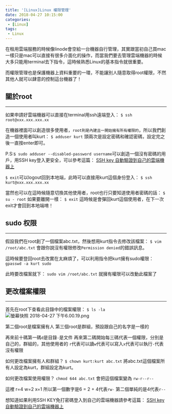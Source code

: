 ```yaml
---
title: '[Linux]Linux 權限管理'
date: 2018-04-27 10:15:00
categories:
 - [Linux]
tags:
 - Linux
---
```

在租用雲端服務的時候像linode會空給一台機器自行管理，其實跟當初自己買mac一樣只是mac可以直接有很多介面化的操作，而當我們要去管理雲端機器的時候大多只能用terminal去下指令，這時候熟悉Linux的基本指令就很重要。

而權限管理也是保護機器上資料重要的一環，不能讓別人隨意取得root權限，不然其他人就可以肆意的控制這台機器了！

## 關於root
---
如果申請好雲端機器可以直接在terminal用ssh遠端登入：
`$ ssh root@xxx.xxx.xxx.xx`

在機器裡面可以創造很多使用者，`root則是內建且一開始擁有所有權限的`，所以我們創造一個使用者叫kurt：
`$ adduser kurt`
頭兩次是設定密碼和確認密碼，設定完之後一直按enter即可。

P.S:`$ sudo adduser --disabled-password username`可以創造一個沒有密碼的用戶，用SSH key登入更安全，可以參考這篇：
[SSH key 自動驗證到自己的雲端機器上](http://myohmy10420-blog.logdown.com/posts/7428801)

`$ exit`可以logout回到本地端，此時可以直接用kurt這個身份登入：
`$ ssh kurt@xxx.xxx.xxx.xx`

當然也可以在這時候隨意切換其他使用者，root也行只要知道使用者密碼的話：
`$ su - root`
如果要離開一樣：
`$ exit`
這時候是會彈回kurt這個使用者，在下一次exit才會回到本地端唷！


## sudo 权限
---
假設我們在root創了一個檔案abc.txt，然後想用kurt指令去修改該檔案：
`$ vim /root/abc.txt`
會跟你說沒有權限修改`Permission denied`的錯誤訊息。

這時候要登回root去改實在太麻煩了，可以利用指令把kurt擁有sudo權限：
`gpasswd -a kurt sudo`

此時要改檔案就下：
`sudo vim /root/abc.txt`
就擁有權限可以改動此檔案了


## 更改檔案權限
---
首先在root下查看此目錄中的檔案權限：
`$ ls -la`
![螢幕快照 2018-04-27 下午6.00.19.png](http://user-image.logdown.io/user/18810/blog/18323/post/7427437/1AoC4me4TRWWrChPPQua_%E8%9E%A2%E5%B9%95%E5%BF%AB%E7%85%A7%202018-04-27%20%E4%B8%8B%E5%8D%886.00.19.png)

第二個root是檔案擁有人
第三個root是群組，預設跟自己的名字是一樣的

再來前十碼第一碼`d`是目錄`-`是文件
再來第二碼開始每三碼代表一個權限，分別是自己的，群組的，其他使用者的
`r`代表可以讀`w`代表可以寫入`x`代表可以執行`-`代表沒有權限

如何更改檔案擁有人和群組？
`$ chown kurt:kurt abc.txt`
將abc.txt這個檔案所有人設定為kurt，群組設定為kurt。

如何更改檔案使用權限？
`chmod 644 abc.txt`
會把這個檔案變為
`rw-r--r--`

這裡
r=4
w=2
x=1
所以第一個數字是6 = 2 + 4代表`rw-`
第二個單純的是4代表`r--`

想知道如果利用SSH KEY免打密碼登入到自己的雲端機器請參考這篇：
[SSH key 自動驗證到自己的雲端機器上](http://myohmy10420-blog.logdown.com/posts/7428801)
